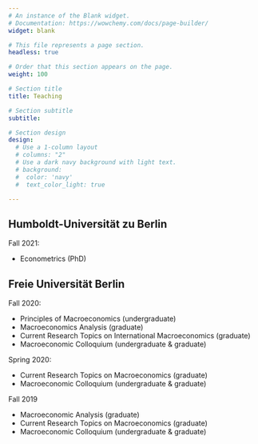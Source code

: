 ```yaml
---
# An instance of the Blank widget.
# Documentation: https://wowchemy.com/docs/page-builder/
widget: blank

# This file represents a page section.
headless: true

# Order that this section appears on the page.
weight: 100

# Section title
title: Teaching

# Section subtitle
subtitle:

# Section design
design:
  # Use a 1-column layout
  # columns: "2"
  # Use a dark navy background with light text.
  # background:
  #  color: 'navy'
  #  text_color_light: true

---
```


<h2>Humboldt-Universität zu Berlin</h2>

Fall 2021:
+ Econometrics (PhD)

<h2>Freie Universität Berlin</h2>

Fall 2020:
+ Principles of Macroeconomics (undergraduate)
+ Macroeconomics Analysis (graduate)
+ Current Research Topics on International Macroeconomics (graduate)
+ Macroeconomic Colloquium (undergraduate & graduate)

Spring 2020:
+ Current Research Topics on Macroeconomics (graduate)
+ Macroeconomic Colloquium (undergraduate & graduate)

Fall 2019
+ Macroeconomic Analysis (graduate)
+ Current Research Topics on Macroeconomics (graduate)
+ Macroeconomic Colloquium (undergraduate & graduate)
